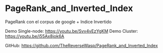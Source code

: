# PageRank_and_Inverted_Index
PageRank con el corpus de google + Indice Invertido

Demo Single-node: https://youtu.be/Svv4vEzYgKM
Demo Cluster: https://youtu.be/i55Ax8jok6A

GitHub: https://github.com/TheReverseWasp/PageRank_and_Inverted_Index
